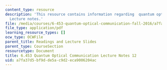 ```yaml
---
content_type: resource
description: 'This resource contains information regarding  quantum optical communication:
  Lecture notes.'
file: /media/courses/6-453-quantum-optical-communication-fall-2016/a7fa37d5bf9dde5ac9d2eca9006204ac_MIT6_453F16_Lect12.pdf
file_type: application/pdf
learning_resource_types: []
ocw_type: OCWFile
parent_title: Readings and Lecture Slides
parent_type: CourseSection
resourcetype: Document
title: 6.453 Quantum Optical Communication Lecture Notes 12
uid: a7fa37d5-bf9d-de5a-c9d2-eca9006204ac
---
```

